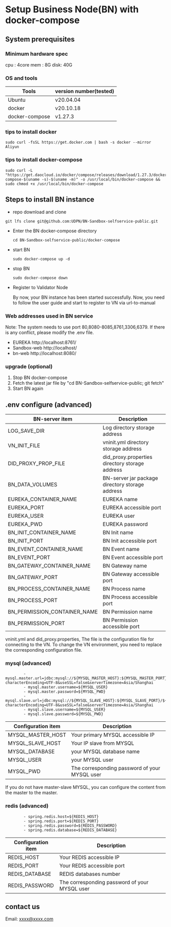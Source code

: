 # Setup Business Node(BN) with docker-compose


## System prerequisites

### Minimum hardware spec

cpu : 4core
mem : 8G
disk: 40G

### OS and tools

| Tools | version number(tested) |
| ------------------------- | ------------------------------------- |
| Ubuntu | v20.04.04 |
| docker | v20.10.18 |
| docker-compose | v1.27.3 |


### tips to install docker 
```
sudo curl -fsSL https://get.docker.com | bash -s docker --mirror Aliyun
```

### tips to install docker-compose
```
sudo curl -L "https://get.daocloud.io/docker/compose/releases/download/1.27.3/docker-compose-$(uname -s)-$(uname -m)" -o /usr/local/bin/docker-compose && sudo chmod +x /usr/local/bin/docker-compose
```

## Steps to install BN instance

- repo download and clone
```
git lfs clone git@github.com:UDPN/BN-Sandbox-selfservice-public.git
```
- Enter the BN docker-compose directory
  
  `cd BN-Sandbox-selfservice-public/docker-compose`
- start BN
  
  `sudo docker-compose up -d`  
- stop BN
  
  `sudo docker-compose down`  
- Register to Validator Node

  By now, your BN instance has been started successfully.  Now, you need to follow the user guide and start to register to VN via url-to-manual

### Web addresses used in BN service

Note: The system needs to use port 80,8080-8085,8761,3306,6379. If there is any conflict, please modify the .env file.

- EUREKA
    http://localhost:8761/
- Sandbox-web
    http://localhost/
- bn-web
    http://localhost:8080/

### upgrade (optional)

1. Stop BN docker-compose
2. Fetch the latest jar file by "cd BN-Sandbox-selfservice-public; git fetch"
3. Start BN again

## .env configure (advanced)

| BN-server item | Description |
| ------------------------- | ------------------------------------- |
| LOG_SAVE_DIR | Log directory storage address |
| VN_INIT_FILE | vninit.yml directory storage address |
| DID_PROXY_PROP_FILE | did_proxy.properties directory storage address |
| BN_DATA_VOLUMES | BN-server jar package directory storage address |
| EUREKA_CONTAINER_NAME | EUREKA name |
| EUREKA_PORT | EUREKA accessible port |
| EUREKA_USER | EUREKA user |
| EUREKA_PWD | EUREKA password |
| BN_INIT_CONTAINER_NAME | BN Init name |
| BN_INIT_PORT | BN Init accessible port |
| BN_EVENT_CONTAINER_NAME | BN Event name |
| BN_EVENT_PORT | BN Event accessible port |
| BN_GATEWAY_CONTAINER_NAME | BN Gateway name |
| BN_GATEWAY_PORT | BN Gateway accessible port |
| BN_PROCESS_CONTAINER_NAME | BN Process name |
| BN_PROCESS_PORT | BN Process accessible port |
| BN_PERMISSION_CONTAINER_NAME | BN Permission name |
| BN_PERMISSION_PORT | BN Permission accessible port |

vninit.yml and did_proxy.properties, The file is the configuration file for connecting to the VN. 
To change the VN environment, you need to replace the corresponding configuration file.

### mysql (advanced)

```
        - mysql.master.url=jdbc:mysql://${MYSQL_MASTER_HOST}:${MYSQL_MASTER_PORT}/${MYSQL_DATABASE}?characterEncoding=UTF-8&useSSL=false&serverTimezone=Asia/Shanghai
        - mysql.master.username=${MYSQL_USER}
        - mysql.master.password=${MYSQL_PWD}
        - mysql.slave.url=jdbc:mysql://${MYSQL_SLAVE_HOST}:${MYSQL_SLAVE_PORT}/${MYSQL_DATABASE}?characterEncoding=UTF-8&useSSL=false&serverTimezone=Asia/Shanghai
        - mysql.slave.username=${MYSQL_USER}
        - mysql.slave.password=${MYSQL_PWD}
```

| Configuration item | Description |
| ------------------------- | ------------------------------------- |
| MYSQL_MASTER_HOST | Your primary MYSQL accessible IP |
| MYSQL_SLAVE_HOST | Your IP slave from MYSQL |
| MYSQL_DATABASE | your MYSQL database name |
| MYSQL_USER | your MYSQL user |
| MYSQL_PWD |  The corresponding password of your MYSQL user |

If you do not have master-slave MYSQL, you can configure the content from the master to the master.

### redis (advanced)

```
        - spring.redis.host=${REDIS_HOST}
        - spring.redis.port=${REDIS_PORT}
        - spring.redis.password=${REDIS_PASSWORD}
        - spring.redis.database=${REDIS_DATABASE}
```

| Configuration item | Description |
| ------------------------- | ------------------------------------- |
| REDIS_HOST | Your REDIS accessible IP |
| REDIS_PORT | Your REDIS accessible port |
| REDIS_DATABASE | REDIS databases number |
| REDIS_PASSWORD |  The corresponding password of your MYSQL user |

## contact us
Email: xxxx@xxxx.com
